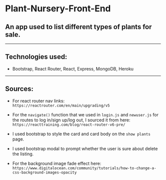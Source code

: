 # Plant-Nursery-Front-End
## An app used to list different types of plants for sale.
---

## Technologies used:

- Bootstrap, React Router, React, Express, MongoDB, Heroku
---
## Sources:

- For react router nav links: `https://reactrouter.com/en/main/upgrading/v5`

- For the `navigate()` function that we used in `login.js` and `newuser.js` for the routes to log in/sign up/log out, I sourced it from here: 
`https://reacttraining.com/blog/react-router-v6-pre/`

- I used bootstrap to style the card and card body on the `show plants` page. 

- I used bootstrap modal to prompt whether the user is sure about delete the listing. 

- For the background image fade effect here: `https://www.digitalocean.com/community/tutorials/how-to-change-a-css-background-images-opacity`
